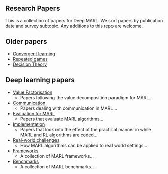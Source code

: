 ## Research Papers

This is a collection of papers for Deep MARL. We sort papers by publication date and survey subtopic. Any additions to this repo are welcome.

## Older papers

* [Convergent learning](/Research%20Papers/Shallow%20learning/README.md#convergent-learning)
* [Repeated games](/Research%20Papers/Shallow%20learning/README.md#repeated-games)
* [Decision Theory](/Research%20Papers/Shallow%20learning/README.md#decision-theory)

## Deep learning papers

* [Value Factorisation](/Research%20Papers/Deep%20learning/README.md#value-factorisation)
  * Papers following the value decomposition paradigm for MARL...
* [Communication](/Research%20Papers/Deep%20learning/README.md#communication)
  * Papers dealing with communication in MARL...
* [Evaluation for MARL](/Research%20Papers/Deep%20learning/README.md#evaluation-for-marl)
  * Papers that evaluate MARL algorithms...
* [Implementation](/Research%20Papers/Deep%20learning/README.md#implementation)
  * Papers that look into the effect of the practical manner in while MARL and RL algorithms are coded...
* [Real-world challenges](/Research%20Papers/Deep%20learning/README.md#real-world-challenges)
  * How MARL algorithms can be applied to real world settings...
* [Frameworks](/Research%20Papers/Deep%20learning/README.md#frameworks)
  * A collection of MARL frameworks...
* [Benchmarks](/Research%20Papers/Deep%20learning/README.md#benchmarks)
  * A collection of MARL benchmarks...

